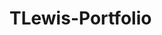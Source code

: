 # TLewis-Portfolio
<!-- do i need to site google for the code that adds my font? -->
<!-- https://fonts.google.com/specimen/Fredericka+the+Great?classification=Display&sort=popularity -->
<!-- https://stackoverflow.com/questions/26634201/add-stroke-around-text-on-the-outside-with-css -->
